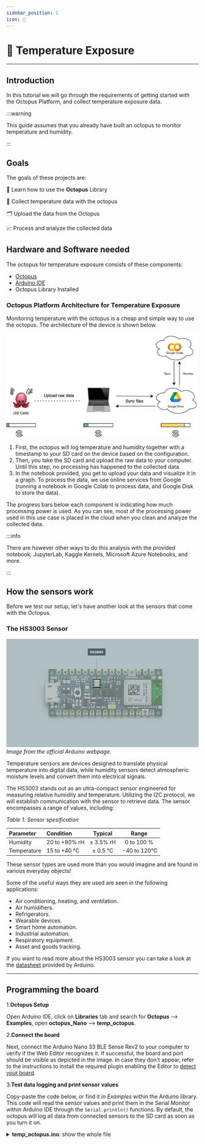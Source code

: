 ```yaml
---
sidebar_position: 1
icon: 🥵
---
```


# 🥵 Temperature Exposure 

---

## Introduction

In this tutorial we will go through the requirements of getting started with the Octopus Platform, and collect temperature exposure data. 

:::warning

This guide assumes that you already have built an octopus to monitor temperature and humidity.

:::

## Goals

The goals of these projects are:

  📘 Learn how to use the **Octopus** Library

  🐙 Collect temperature data with the octopus
  
  🗂️ Upload the data from the Octopus
  
  📈 Process and analyze the collected data

## Hardware and Software needed

The octopus for temperature exposure consists of these components:

- [Octopus](../build/)
- [Arduino IDE](../build/firmware/SoftwareInstallation.md)
- Octopus Library Installed

### Octopus Platform Architecture for Temperature Exposure

Monitoring temperature with the octopus is a cheap and simple way to use the octopus. The architecture of the device is shown below.

![Case1Architecture](../../static/img/usecase1-architecture.jpg)

1. First, the octopus will log temperature and humidity together with a timestamp to your SD card on the device based on the configuration. 
2. Then, you take the SD card and upload the raw data to your computer. Until this step, no processing has happened to the collected data.
3. In the notebook provided, you get to upload your data and visualize it in a graph. To process the data, we use online services from Google (running a notebook in Google Colab to process data, and Google Disk to store the data). 

The progress bars below each component is indicating how much processing power is used. As you can see, most of the processing power used in this use case is placed in the cloud when you clean and analyze the collected data. 

:::info

There are however other ways to do this analysis with the provided notebook; JupyterLab, Kaggle Kernels, Microsoft Azure Notebooks, and more. 

:::

## How the sensors work

Before we test our setup, let's have another look at the sensors that come with the Octopus.

### The HS3003 Sensor

![HS303SENSOR](../../static/img/HS303sensor.png) _Image from the official Arduino webpage._

Temperature sensors are devices designed to translate physical temperature into digital data, while humidity sensors detect atmospheric moisture levels and convert them into electrical signals.

The HS3003 stands out as an ultra-compact sensor engineered for measuring relative humidity and temperature. Utilizing the I2C protocol, we will establish communication with the sensor to retrieve data. The sensor encompasses a range of values, including:

_Table 1. Sensor spesification_

| Parameter            | Condition     | Typical   | Range        |
|:---------------------|:--------------|:---------:|:------------:|
| Humidity     | 20 to +80% rH | ± 3.5% rH | 0 to 100 %   |
| Temperature  | 15 to +40 °C  |  ± 0.5 °C | -40 to 120°C |

These sensor types are used more than you would imagine and are found in various everyday objects!

Some of the useful ways they are used are seen in the following applications:

- Air conditioning, heating, and ventilation.
- Air humidifiers.
- Refrigerators.
- Wearable devices.
- Smart home automation.
- Industrial automation.
- Respiratory equipment.
- Asset and goods tracking.

If you want to read more about the HS3003 sensor you can take a look at the [datasheet](https://docs.arduino.cc/resources/datasheets/REN_HS300x-Datasheet_DST.pdf) provided by Arduino.

---

## Programming the board

1.**Octopus Setup**

  Open Arduino IDE, click on **Libraries** tab and search for **Octopus** --> **Examples**, open **octopus_Nano** --> **temp_octopus**.

2.**Connect the board**

  Next, connect the Arduino Nano 33 BLE Sense Rev2 to your computer to verify if the Web Editor recognizes it. If successful, the board and port should be visible as depicted in the image. In case they don't appear, refer to the instructions to install the required plugin enabling the Editor to [detect your board](https://support.arduino.cc/hc/en-us/articles/4406856349970-Select-board-and-port-in-Arduino-IDE).

3.**Test data logging and print sensor values**

  Copy-paste the code below, or find it in *Examples* within the Arduino library. This code will read the sensor values and print them in the Serial Monitor within Arduino IDE through the `Serial.println()` functions. By default, the octopus will log all data from connected sensors to the SD card as soon as you turn it on. 

<details>
    <summary><strong>temp_octopus.ino</strong>: show the whole file</summary> 

    ```py title="temp_octopus.ino"
#include "octopus.h"

unsigned long previousMillis = 0;
const long interval = 1000; // Interval in milliseconds
unsigned long blinkInterval = 100; // Blinking interval in milliseconds
unsigned long lastBlinkMillis = 0;
bool isBlinkOn = false;

// Button state variables
const int buttonPin = 7;  // Pin connected to the button
bool deviceOn = false; // Device state
bool longPressHandled = false; // To ensure long press is handled once
unsigned long buttonPressTime = 0;
const unsigned long longPressDuration = 2000; // Duration to consider as long press (2000ms)

// Define the number of records per file
const int RECORDS_PER_FILE = 100;

const int vbatPin = A0;         // Pin connected to VBAT_MEAS
const int chargeStatePin = 7;   // Pin connected to Charge_state

// Temperature thresholds
const float coldThreshold = 20.0; // Below 20°C is considered cold
const float hotThreshold = 25.0;  // Above 25°C is considered hot

void setup() {
    Serial.begin(9600);
    while (!Serial);

    // Display welcome message
    Serial.println("Welcome to Octopus Device\nA project by MIT\nHappy Hacking!\n");

    // Initialize sensors
    Serial.println("Initializing sensors...");
    if (!Octopus::initializeSensors()) {
        Serial.println("Failed to initialize HS300x sensors.");
        while (1);
    }
    if (!Octopus::initializeSPS30()) {
        Serial.println("Failed to initialize SPS30 sensor.");
        while (1);
    }
    Serial.println("Sensors initialized.");

    Octopus::setInterval(interval); // sets the interval for data logging

    // Begin continuous reading of all sensors
    Serial.println("Starting data collection...");
    if (!Octopus::start()) {
        Serial.println("Failed to start data collection.");
        while (1);
    }
    Serial.println("Data collection started.");

    // Initialize SD card
    initSD(RECORDS_PER_FILE);
    Serial.println("SD card initialized.");

    // Initialize battery monitoring and RGB LED
    initBatteryMonitoring();

    // Initialize button
    pinMode(buttonPin, INPUT_PULLUP); // Set the button pin as an input with internal pull-up resistor
}

void loop() {
    unsigned long currentMillis = millis();

    // Button handling
    int buttonState = digitalRead(buttonPin);
    if (buttonState == LOW) {
        if (buttonPressTime == 0) {
            buttonPressTime = millis(); // Record the time when the button is pressed
        }

        // Check for long press
        if ((millis() - buttonPressTime) >= longPressDuration) {
            if (!longPressHandled) {
                deviceOn = false;
                Serial.println("Device turned off");
                setDotStarColor(0, 0, 0); // Turn off LED
                Octopus::stopSPS30(); // Stop SPS30 measurement
                delay(100); // Debounce delay
                longPressHandled = true;
            }
        }
    } else {
        // Button released
        if (buttonPressTime != 0) {
            if (!longPressHandled) {
                // Short press
                deviceOn = true;
                Serial.println("Device turned on");
                // Reinitialize components when device turns on
                initSD(RECORDS_PER_FILE);
                initBatteryMonitoring();
                Octopus::initializeSPS30(); // Start SPS30 measurement
            }
            buttonPressTime = 0; // Reset button press time
            longPressHandled = false; // Reset long press handled flag
            // Debounce delay
            delay(50);
        }
    }

    if (!deviceOn) {
        // Device is turned off, skip the rest of the loop
        delay(100);
        return;
    }

    if (currentMillis - previousMillis >= interval) {
        previousMillis = currentMillis; // Save the last time data was saved

        // Read all the sensor values
        float temperature = Octopus::readTemperature();
        float humidity = Octopus::readHumidity();

        // Read SPS30 data
        float pm1_0 = 0, pm2_5 = 0, pm4_0 = 0, pm10_0 = 0;
        if (!Octopus::readSPS30Data(pm1_0, pm2_5, pm4_0, pm10_0)) {
            Serial.println("Failed to read SPS30 data");
        }

        // Get current time
        unsigned long currentTime = millis();
        unsigned long seconds = currentTime / 1000;
        unsigned long minutes = seconds / 60;
        unsigned long hours = minutes / 60;

        // Format time
        String timestamp = String(hours) + ":" + String(minutes % 60) + ":" + String(seconds % 60);

        // Print time and sensor values
        Serial.print("Time: ");
        Serial.println(timestamp);

        Serial.print("Temperature = ");
        Serial.print(temperature);
        Serial.println(" °C");

        Serial.print("Humidity = ");
        Serial.print(humidity);
        Serial.println(" %");

        Serial.print("PM1.0 = ");
        Serial.print(pm1_0);
        Serial.println(" µg/m³");

        Serial.print("PM2.5 = ");
        Serial.print(pm2_5);
        Serial.println(" µg/m³");

        Serial.print("PM4.0 = ");
        Serial.print(pm4_0);
        Serial.println(" µg/m³");

        Serial.print("PM10.0 = ");
        Serial.print(pm10_0);
        Serial.println(" µg/m³");

        // Battery monitoring and RGB LED control
        int vbatRaw = analogRead(vbatPin);
        float vbatVoltage = vbatRaw * (3.294 / 1023.0) * 1.279; // Adjust the scaling factor if needed
        bool chargeState = digitalRead(chargeStatePin);
        bool batteryConnected = vbatVoltage > 2.5;
        float batteryPercentage = batteryConnected ? calculateBatteryPercentage(vbatVoltage) : 0.0;

        // Set RGB LED based on temperature
        if (temperature < coldThreshold) {
            setDotStarColor(0, 0, 255); // Blue for cold
        } else {
            setDotStarColor(128, 0, 128); // Purple for moderate or hot
        }

        // Blink red LED for low battery or no battery
        if (vbatVoltage < 2.5 || !batteryConnected) {
            if (currentMillis - lastBlinkMillis >= blinkInterval) {
                lastBlinkMillis = currentMillis;
                isBlinkOn = !isBlinkOn;
                if (isBlinkOn) {
                    setDotStarColor(255, 0, 0); // Red
                } else {
                    setDotStarColor(0, 0, 0); // Off
                }
            }
        }

        // Log data to SD card
        String data = timestamp + "," + temperature + "," + humidity + "," + pm1_0 + "," + pm2_5 + "," + pm4_0 + "," + pm10_0 + "," + vbatVoltage + "," + (chargeState ? "1" : "0");
        logToSD(data);

        // Print the battery and charge state information
        Serial.print("VBAT Voltage: ");
        Serial.print(vbatVoltage, 2);
        Serial.print(" V, Charge State: ");
        Serial.print(chargeState ? "Charging" : "Not Charging");
        Serial.print(", Battery Percentage: ");
        Serial.print(batteryPercentage, 1);
        Serial.println(" %");

        // Print an empty line
        Serial.println();
    }

    // Wait for a short time before the next iteration
    delay(100); // You can adjust this delay according to your needs
}

```
</details>



*If needed, more information on how to use the Serial Monitor can be found [here](https://docs.arduino.cc/software/ide-v2/tutorials/ide-v2-serial-monitor/).* 

---

## Deployment

When deploying an environmental sensing device outside, there are several factors to consider to ensure accurate and reliable operation. Key factors to consider are: 

|**External Factors**: |  |
|--------|---------|
| Temperature Extremes | Ensure the sensor and other electronic components can withstand the local temperature extremes, both hot and cold. |
| Humidity and Moisture | Exposure to rain, fog, or high humidity can damage the sensor and electronics. This is especially critical for sensors not inherently designed to be waterproof. |
|Sunlight and Heat Radiation | Direct sunlight can cause sensors to read higher temperatures due to solar radiation heating the sensor itself (radiative heating).|
| Wind and Air Flow| Adequate airflow around the sensor ensures more accurate temperature readings but can also expose the sensor to more environmental wear and tea.| 

| **Physical Casing and Placement** | |
|--------|---------|
| Weatherproof Casing | The Octopus can not handle rain at this stage, so try to limit the amount of heavy rain. |
| Mounting and Placement | Securely mount the casing to avoid physical damage from wind or animals. Placement should be considered to minimize exposure to direct sunlight and maximize exposure to ambient air.|
| Maintenance Accessibility | Design the installation so that the device can be easily accessed for maintenance, calibration, or battery replacement. |

---

## Data analysis with Google Colab

Now that you have the data collected, it's time to analyze it to answer our questions about heat exposure. This guide will provide you with a setup for how to use Google Colaboratory in analyzing your data. 

How to setup Google Colaboratory is added in How To's: [How to setup Google Colaboratory](../community/HowTo.md)

Google Colab Notebook for heat exposure data analysis: <a href="./notebooks/UseCase1_HeatExposure.ipynb" download>Click to Download</a>

---

## Troubleshooting

When developing and adopting sensing technologies, there is a lot of things that might go wrong. Here is a list that includes some of the most common problems: 

1. **Incorrect Wiring:** Ensure that the SD card module is wired correctly to the Arduino. Check that the connections are secure and match the pin configurations in your code.
2. **Power Supply Issues:** SD cards can be sensitive to power supply fluctuations. Make sure your Octopus has a stable power source and sufficient current capacity to power both the Arduino Board and the SD card module.
3. **SD Card Formatting:** If the SD card is not properly formatted or formatted with an incompatible file system, it may not work correctly. Ensure the SD card is formatted to FAT16 or FAT32 using a compatible formatting tool.
4. **File System Corruption:** Writing data to the SD card incorrectly or abruptly removing power while writing can lead to file system corruption. This can cause errors when trying to read or write data. Safely eject the SD card before removing it from the Arduino.
5. **File Open/Close Errors:** Make sure you're correctly opening and closing files on the SD card. Failure to close a file properly after writing data can lead to data loss or corruption.
6. **Buffer Overflow:** Writing too much data to the SD card buffer at once can cause buffer overflow errors. Ensure you're writing data in manageable chunks and not overwhelming the buffer.
7. **Hardware Failure:** In rare cases, hardware components such as the SD card module or the Arduino board itself may be defective or damaged, leading to unpredictable behavior. Try swapping out components to isolate and identify any faulty hardware.

:::tip
It is very common to have problems with the USB connection, but dont worry. There are a lot of online forums that can help you troubleshoot your problem, have a look at for example the [Arduino Forum](https://forum.arduino.cc/c/using-arduino/6). 

:::

## Conclusion

Good work! This guide has shown you how to use the octopus to monitor heat in a fixed position. By only using the base of the octopus device, you are able to measure hyperlocal temperature levels! Are you ready for the next challenge? 😉

We encourage you to have a look at the next use cases 2 and 3 with GPS locations, air pollution, and vision based monitoring to explore new projects with urban sensing. 

Please leave a comment in the GitHub repo if you have any feedback for the Temperature Exposure Use Case 😊

---

